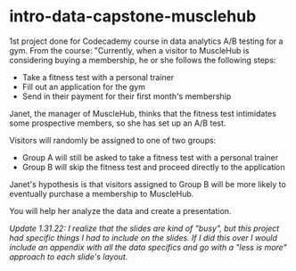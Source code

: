 # intro-data-capstone-musclehub
1st project done for Codecademy course in data analytics
A/B testing for a gym. 
From the course:
"Currently, when a visitor to MuscleHub is considering buying a membership, he or she follows the following steps:

- Take a fitness test with a personal trainer
- Fill out an application for the gym
- Send in their payment for their first month's membership

Janet, the manager of MuscleHub, thinks that the fitness test intimidates some prospective members, so she has set up an A/B test.

Visitors will randomly be assigned to one of two groups:

- Group A will still be asked to take a fitness test with a personal trainer
- Group B will skip the fitness test and proceed directly to the application

Janet's hypothesis is that visitors assigned to Group B will be more likely to eventually purchase a membership to MuscleHub.

You will help her analyze the data and create a presentation.

*Update 1.31.22: I realize that the slides are kind of "busy", but this project had specific things I had to include on the slides. If I did this over I would include an appendix with all the data specifics and go with a "less is more" approach to each slide's layout.*
